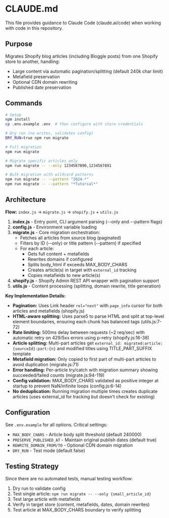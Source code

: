 # CLAUDE.md

This file provides guidance to Claude Code (claude.ai/code) when working with code in this repository.

## Purpose

Migrates Shopify blog articles (including Bloggle posts) from one Shopify store to another, handling:

- Large content via automatic pagination/splitting (default 240k char limit)
- Metafield preservation
- Optional CDN domain rewriting
- Published date preservation

## Commands

```bash
# Setup
npm install
cp .env.example .env  # then configure with store credentials

# Dry run (no writes, validates config)
DRY_RUN=true npm run migrate

# Full migration
npm run migrate

# Migrate specific articles only
npm run migrate -- --only 1234567890,1234567891

# Bulk migration with wildcard patterns
npm run migrate -- --pattern "2024-*"
npm run migrate -- --pattern "*Tutorial*"
```

## Architecture

**Flow:** `index.js` → `migrate.js` → `shopify.js` + `utils.js`

1. **index.js** - Entry point, CLI argument parsing (--only and --pattern flags)
2. **config.js** - Environment variable loading
3. **migrate.js** - Core migration orchestration:
   - Fetches all articles from source blog (paginated)
   - Filters by ID (--only) or title pattern (--pattern) if specified
   - For each article:
     - Gets full content + metafields
     - Rewrites domains if configured
     - Splits body_html if exceeds MAX_BODY_CHARS
     - Creates article(s) in target with `external_id` tracking
     - Copies metafields to new article(s)
4. **shopify.js** - Shopify Admin REST API wrapper with pagination support
5. **utils.js** - Content processing (splitting, domain rewrite, title generation)

**Key Implementation Details:**

- **Pagination:** Uses Link header `rel="next"` with `page_info` cursor for both articles and metafields (shopify.js)
- **HTML-aware splitting:** Uses parse5 to parse HTML and split at top-level element boundaries, ensuring each chunk has balanced tags (utils.js:7-72)
- **Rate limiting:** 500ms delay between requests (~2 req/sec) with automatic retry on 429/5xx errors using p-retry (shopify.js:16-38)
- **Article splitting:** Multi-part articles get `external_id: migrated:article:{sourceId}:part:{n}` and modified titles using TITLE_PART_SUFFIX template
- **Metafield migration:** Only copied to first part of multi-part articles to avoid duplication (migrate.js:71)
- **Error handling:** Per-article try/catch with migration summary showing succeeded/failed counts (migrate.js:94-119)
- **Config validation:** MAX_BODY_CHARS validated as positive integer at startup to prevent NaN/infinite loops (config.js:6-14)
- **No deduplication:** Running migration multiple times creates duplicate articles (uses external_id for tracking but doesn't check for existing)

## Configuration

See `.env.example` for all options. Critical settings:

- `MAX_BODY_CHARS` - Article body split threshold (default 240000)
- `PRESERVE_PUBLISHED_AT` - Maintain original publish dates (default true)
- `REWRITE_DOMAIN_FROM/TO` - Optional CDN domain migration
- `DRY_RUN` - Test mode (default false)

## Testing Strategy

Since there are no automated tests, manual testing workflow:

1. Dry run to validate config
2. Test single article: `npm run migrate -- --only {small_article_id}`
3. Test large article with metafields
4. Verify in target store (content, metafields, dates, domain rewrites)
5. Test article at MAX_BODY_CHARS boundary to verify splitting
